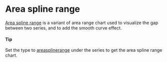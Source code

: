 # Area spline range
[Area spline range](https://api.highcharts.com/highstock/series.areasplinerange) is a variant of area range chart used to visualize the gap between two series, and to add the smooth curve effect.

#### Tip
Set the type to [areasplinerange](https://api.highcharts.com/highstock/series.areasplinerange) under the series to get the area spline range chart.